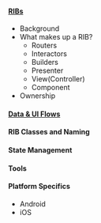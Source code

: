 #### [RIBs](Ribs)
* Background
* What makes up a RIB?
   * Routers
   * Interactors
   * Builders
   * Presenter
   * View(Controller)
   * Component
* Ownership

#### [Data & UI Flows](Data_UI_Flows)

#### RIB Classes and Naming


#### State Management

#### Tools

#### Platform Specifics
* Android
* iOS


